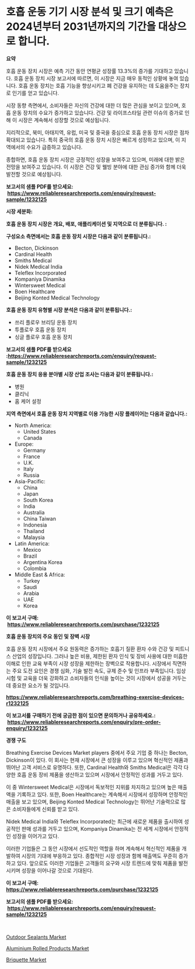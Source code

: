 <p><h1>호흡 운동 기기 시장 분석 및 크기 예측은 2024년부터 2031년까지의 기간을 대상으로 합니다.</h1></p><p><strong>요약</strong></p>
<p><p>호흡 운동 장치 시장은 예측 기간 동안 연평균 성장률 13.3%의 증가를 기대하고 있습니다. 호흡 운동 장치 시장 보고서에 따르면, 이 시장은 지금 매우 동적인 상황에 놓여 있습니다. 호흡 운동 장치는 호흡 기능을 향상시키고 폐 건강을 유지하는 데 도움을주는 장치로 인기를 얻고 있습니다.</p><p>시장 동향 측면에서, 소비자들은 자신의 건강에 대한 더 많은 관심을 보이고 있으며, 호흡 운동 장치의 수요가 증가하고 있습니다. 건강 및 라이프스타일 관련 이슈의 증가로 인해 이 시장은 계속해서 성장할 것으로 예상됩니다.</p><p>지리적으로, 북미, 아태지역, 유럽, 미국 및 중국을 중심으로 호흡 운동 장치 시장은 점차 확대되고 있습니다. 특히 중국의 호흡 운동 장치 시장은 빠르게 성장하고 있으며, 이 지역에서의 수요가 급증하고 있습니다.</p><p>종합하면, 호흡 운동 장치 시장은 긍정적인 성장을 보여주고 있으며, 미래에 대한 밝은 전망을 보여주고 있습니다. 이 시장은 건강 및 웰빙 분야에 대한 관심 증가와 함께 더욱 발전할 것으로 예상됩니다.</p></p>
<p><strong>보고서의 샘플 PDF를 받으세요: &nbsp;<a href="https://www.reliableresearchreports.com/enquiry/request-sample/1232125">https://www.reliableresearchreports.com/enquiry/request-sample/1232125</a></strong></p>
<p><strong>시장 세분화:</strong></p>
<p><strong> 호흡 운동 장치 시장은 개요, 배포, 애플리케이션 및 지역으로 더 분류됩니다. :</strong></p>
<p><strong>구성요소 측면에서는 호흡 운동 장치 시장은 다음과 같이 분류됩니다.:</strong></p>
<p><ul><li>Becton, Dickinson</li><li>Cardinal Health</li><li>Smiths Medical</li><li>Nidek Medical India</li><li>Teleflex Incorporated</li><li>Kompaniya Dinamika</li><li>Wintersweet Medical</li><li>Boen Healthcare</li><li>Beijing Konted Medical Technology</li></ul></p>
<p><strong> 호흡 운동 장치 유형별 시장 분석은 다음과 같이 분류됩니다.:</strong></p>
<p><ul><li>쓰리 플로우 브리딩 운동 장치</li><li>투플로우 호흡 운동 장치</li><li>싱글 플로우 호흡 운동 장치</li></ul></p>
<p><strong>보고서의 샘플 PDF를 받으세요 :<a href="https://www.reliableresearchreports.com/enquiry/request-sample/1232125">https://www.reliableresearchreports.com/enquiry/request-sample/1232125</a></strong></p>
<p><strong> 호흡 운동 장치 응용 분야별 시장 산업 조사는 다음과 같이 분류됩니다.:</strong></p>
<p><ul><li>병원</li><li>클리닉</li><li>홈 케어 설정</li></ul></p>
<p><strong>지역 측면에서 호흡 운동 장치 지역별로 이용 가능한 시장 플레이어는 다음과 같습니다.:</strong></p>
<p><ul>
    <li>
        North America:
        <ul>
            <li>United States</li>
            <li>Canada</li>
        </ul>
    </li>
    <li>
        Europe:
        <ul>
            <li>Germany</li>
            <li>France</li>
            <li>U.K.</li>
            <li>Italy</li>
            <li>Russia</li>
        </ul>
    </li>
    <li>
        Asia-Pacific:
        <ul>
            <li>China</li>
            <li>Japan</li>
            <li>South Korea</li>
            <li>India</li>
            <li>Australia</li>
            <li>China Taiwan</li>
            <li>Indonesia</li>
            <li>Thailand</li>
            <li>Malaysia</li>
        </ul>
    </li>
    <li>
        Latin America:
        <ul>
            <li>Mexico</li>
            <li>Brazil</li>
            <li>Argentina Korea</li>
            <li>Colombia</li>
        </ul>
    </li>
    <li>
        Middle East & Africa:
        <ul>
            <li>Turkey</li>
            <li>Saudi</li>
            <li>Arabia</li>
            <li>UAE</li>
            <li>Korea</li>
        </ul>
    </li>
    </ul></p>
<p><strong>이 보고서 구매: &nbsp;<a href="https://www.reliableresearchreports.com/purchase/1232125">https://www.reliableresearchreports.com/purchase/1232125</a></strong></p>
<p><strong>호흡 운동 장치의 주요 동인 및 장벽 시장</strong></p>
<p><p>호흡 운동 장치 시장에서 주요 원동력은 증가하는 호흡기 질환 환자 수와 건강 및 피트니스 산업의 성장입니다. 그러나 높은 비용, 제한된 환자 인식 및 장비 사용에 대한 미흡한 이해로 인한 교육 부족이 시장 성장을 제한하는 장벽으로 작용합니다. 시장에서 직면하는 주요 도전 요인은 경쟁 심화, 기술 발전 속도, 규제 준수 및 인프라 부족입니다. 임상 시험 및 교육을 더욱 강화하고 소비자들의 인식을 높이는 것이 시장에서 성공을 거두는 데 중요한 요소가 될 것입니다.</p></p>
<p><strong><a href="https://www.reliableresearchreports.com/breathing-exercise-devices-r1232125">https://www.reliableresearchreports.com/breathing-exercise-devices-r1232125</a></strong></p>
<p><strong>이 보고서를 구매하기 전에 궁금한 점이 있으면 문의하거나 공유하세요.: &nbsp;<a href="https://www.reliableresearchreports.com/enquiry/pre-order-enquiry/1232125">https://www.reliableresearchreports.com/enquiry/pre-order-enquiry/1232125</a></strong></p>
<p><strong>경쟁 구도</strong></p>
<p><p>Breathing Exercise Devices Market players 중에서 주요 기업 중 하나는 Becton, Dickinson이 있다. 이 회사는 현재 시장에서 큰 성장을 이루고 있으며 혁신적인 제품과 뛰어난 고객 서비스로 유명하다. 또한, Cardinal Health와 Smiths Medical은 각각 다양한 호흡 운동 장비 제품을 생산하고 있으며 시장에서 안정적인 성과를 거두고 있다.</p><p>이 중 Wintersweet Medical은 시장에서 독보적인 지위를 차지하고 있으며 높은 매출액을 기록하고 있다. 또한, Boen Healthcare는 계속해서 시장에서 성장하며 안정적인 매출을 보고 있으며, Beijing Konted Medical Technology는 뛰어난 기술력으로 많은 소비자들에게 신뢰를 받고 있다. </p><p>Nidek Medical India와 Teleflex Incorporated는 최근에 새로운 제품을 출시하여 성공적인 판매 성과를 거두고 있으며, Kompaniya Dinamika는 전 세계 시장에서 안정적인 성장을 이어가고 있다.</p><p>이러한 기업들은 그 동안 시장에서 선도적인 역할을 하며 계속해서 혁신적인 제품을 개발하여 시장의 기대에 부응하고 있다. 종합적인 시장 성장과 함께 매출액도 꾸준히 증가하고 있다. 앞으로도 이러한 기업들은 고객들의 요구와 시장 트렌드에 맞춰 제품을 발전시키며 성장을 이어나갈 것으로 기대된다.</p></p>
<p><strong>이 보고서 구매: &nbsp; <a href="https://www.reliableresearchreports.com/purchase/1232125">https://www.reliableresearchreports.com/purchase/1232125</a></strong></p>
<p><strong>보고서의 샘플 PDF를 받으세요: &nbsp;<a href="https://www.reliableresearchreports.com/enquiry/request-sample/1232125">https://www.reliableresearchreports.com/enquiry/request-sample/1232125</a></strong><strong></strong></p>
<p>&nbsp;</p>
<p><p><a href="https://www.linkedin.com/pulse/outdoor-sealants-market-furnish-information-size-share-xisfc?trackingId=WCsqPmtA0r7ZF8mEBRt0Lw%3D%3D">Outdoor Sealants Market</a></p><p><a href="https://www.linkedin.com/pulse/aluminium-rolled-products-market-offers-provide-insightful-zmrmc?trackingId=T7UPrYzSCv%2BAGMzgmBUj3Q%3D%3D">Aluminium Rolled Products Market</a></p><p><a href="https://www.linkedin.com/pulse/briquette-market-size-examines-its-scope-primary-focus-1llrc?trackingId=4zCTERu1eAG%2BJQ6gqy7Hvg%3D%3D">Briquette Market</a></p></p>